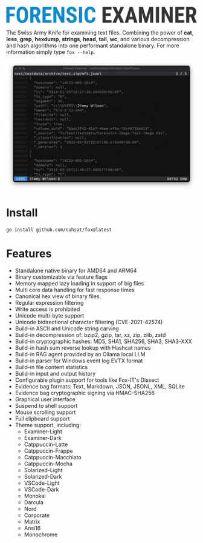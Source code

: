 ![](assets/logo.png "Forensic Examiner")

The Swiss Army Knife for examining text files. Combining the power of **cat**, **less**, **grep**, **hexdump**, **strings**, **head**, **tail**, **wc**, and various decompression and hash algorithms into one performant standalone binary. For more information simply type `fox --help`.

![](assets/demo.png "Demo")

# Install

```console
go install github.com/cuhsat/fox@latest
```

# Features
* Standalone native binary for AMD64 and ARM64
* Binary customizable via feature flags
* Memory mapped lazy loading in support of big files
* Multi core data handling for fast response times
* Canonical hex view of binary files
* Regular expression filtering
* Write access is prohibited
* Unicode multi-byte support
* Unicode bidirectional character filtering (CVE-2021-42574)
* Build-in ASCII and Unicode string carving
* Build-in decompression of: bzip2, gzip, tar, xz, zip, zlib, zstd
* Build-in cryptographic hashes: MD5, SHA1, SHA256, SHA3, SHA3-XXX
* Build-in hash sum reverse lookup with Hashcat names
* Build-in RAG agent provided by an Ollama local LLM
* Build-in parser for Windows event log EVTX format
* Build-in file content statistics
* Build-in input and output history
* Configurable plugin support for tools like Fox-IT's Dissect
* Evidence bag formats: Text, Markdown, JSON, JSONL, XML, SQLite
* Evidence bag cryptographic signing via HMAC-SHA256
* Graphical user interface
* Suspend to shell support
* Mouse scrolling support
* Full clipboard support
* Theme support, including:
  *  Examiner-Light
  *  Examiner-Dark
  *  Catppuccin-Latte
  *  Catppuccin-Frappe
  *  Catppuccin-Macchiato
  *  Catppuccin-Mocha
  *  Solarized-Light
  *  Solarized-Dark
  *  VSCode-Light
  *  VSCode-Dark
  *  Monokai
  *  Darcula
  *  Nord
  *  Corporate
  *  Matrix
  *  Ansi16
  *  Monochrome

